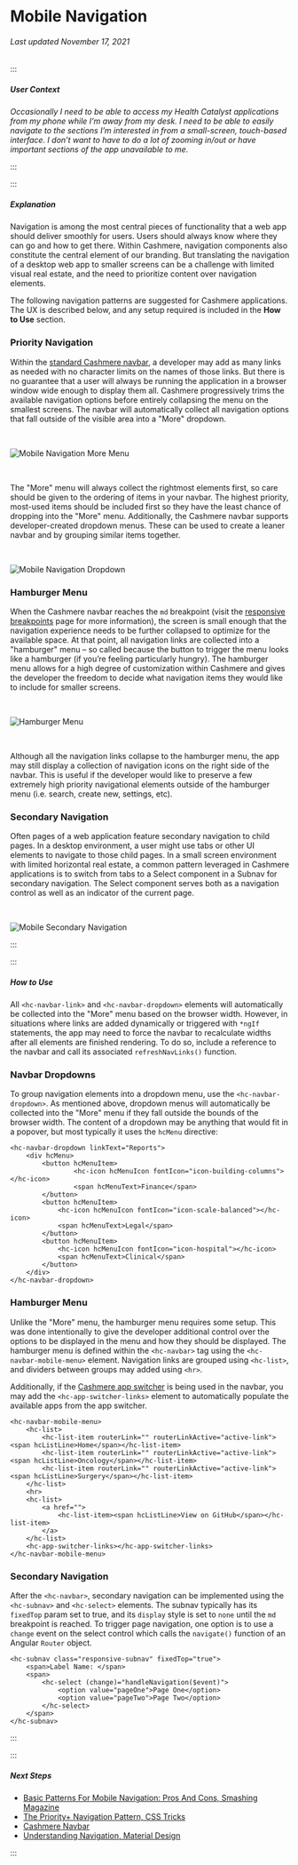 # Mobile Navigation

###### Last updated November 17, 2021

:::

##### User Context

*Occasionally I need to be able to access my Health Catalyst applications from my phone while I’m away from my desk.  I need to be able to easily navigate to the sections I’m interested in from a small-screen, touch-based interface.  I don’t want to have to do a lot of zooming in/out or have important sections of the app unavailable to me.*

:::

:::

##### Explanation

Navigation is among the most central pieces of functionality that a web app should deliver smoothly for users. Users should always know where they can go and how to get there. Within Cashmere, navigation components also constitute the central element of our branding. But translating the navigation of a desktop web app to smaller screens can be a challenge with limited visual real estate, and the need to prioritize content over navigation elements.

The following navigation patterns are suggested for Cashmere applications. The UX is described below, and any setup required is included in the **How to Use** section.

### Priority Navigation

Within the [standard Cashmere navbar](https://cashmere.healthcatalyst.net/web/components/navbar/), a developer may add as many links as needed with no character limits on the names of those links.  But there is no guarantee that a user will always be running the application in a browser window wide enough to display them all. Cashmere progressively trims the available navigation options before entirely collapsing the menu on the smallest screens. The navbar will automatically collect all navigation options that fall outside of the visible area into a "More" dropdown.

<br>

![Mobile Navigation More Menu](./assets/guides/mobile-navigation-more.jpg "Mobile Navigation More Menu")

<br>

The "More" menu will always collect the rightmost elements first, so care should be given to the ordering of items in your navbar.  The highest priority, most-used items should be included first so they have the least chance of dropping into the "More" menu. Additionally, the Cashmere navbar supports developer-created dropdown menus.  These can be used to create a leaner navbar and by grouping similar items together.

<br>

![Mobile Navigation Dropdown](./assets/guides/mobile-navigation-dropdown.jpg "Mobile Navigation Dropdown")

### Hamburger Menu

When the Cashmere navbar reaches the `md` breakpoint (visit the [responsive breakpoints](https://cashmere.healthcatalyst.net/web/mobile/responsive-breakpoints/) page for more information), the screen is small enough that the navigation experience needs to be further collapsed to optimize for the available space. At that point, all navigation links are collected into a "hamburger" menu – so called because the button to trigger the menu looks like a hamburger (if you’re feeling particularly hungry). The hamburger menu allows for a high degree of customization within Cashmere and gives the developer the freedom to decide what navigation items they would like to include for smaller screens.

<br>

![Hamburger Menu](./assets/guides/mobile-navigation-hamburger.jpg "Hamburger Menu")

<br>

Although all the navigation links collapse to the hamburger menu, the app may still display a collection of navigation icons on the right side of the navbar.  This is useful if the developer would like to preserve a few extremely high priority navigational elements outside of the hamburger menu (i.e. search, create new, settings, etc).

### Secondary Navigation

Often pages of a web application feature secondary navigation to child pages.  In a desktop environment, a user might use tabs or other UI elements to navigate to those child pages.  In a small screen environment with limited horizontal real estate, a common pattern leveraged in Cashmere applications is to switch from tabs to a Select component in a Subnav for secondary navigation. The Select component serves both as a navigation control as well as an indicator of the current page.

<br>

![Mobile Secondary Navigation](./assets/guides/mobile-navigation-secondary.jpg "Mobile Secondary Navigation")

:::

:::

##### How to Use

All `<hc-navbar-link>` and `<hc-navbar-dropdown>` elements will automatically be collected into the "More" menu based on the browser width. However, in situations where links are added dynamically or triggered with `*ngIf` statements, the app may need to force the navbar to recalculate widths after all elements are finished rendering. To do so, include a reference to the navbar and call its associated `refreshNavLinks()` function.

### Navbar Dropdowns

To group navigation elements into a dropdown menu, use the `<hc-navbar-dropdown>`. As mentioned above, dropdown menus will automatically be collected into the "More" menu if they fall outside the bounds of the browser width. The content of a dropdown may be anything that would fit in a popover, but most typically it uses the `hcMenu` directive:

```
<hc-navbar-dropdown linkText="Reports">
    <div hcMenu>
        <button hcMenuItem>
                <hc-icon hcMenuIcon fontIcon="icon-building-columns"></hc-icon>
                <span hcMenuText>Finance</span>
        </button>
        <button hcMenuItem>
            <hc-icon hcMenuIcon fontIcon="icon-scale-balanced"></hc-icon>
            <span hcMenuText>Legal</span>
        </button>
        <button hcMenuItem>
            <hc-icon hcMenuIcon fontIcon="icon-hospital"></hc-icon>
            <span hcMenuText>Clinical</span>
        </button>
    </div>
</hc-navbar-dropdown>
```

### Hamburger Menu

Unlike the "More" menu, the hamburger menu requires some setup. This was done intentionally to give the developer additional control over the options to be displayed in the menu and how they should be displayed. The hamburger menu is defined within the `<hc-navbar>` tag using the `<hc-navbar-mobile-menu>` element. Navigation links are grouped using `<hc-list>`, and dividers between groups may added using `<hr>`.

Additionally, if the [Cashmere app switcher](https://cashmere.healthcatalyst.net/web/components/navbar/usage?section=app-switcher&selected=navbar) is being used in the navbar, you may add the `<hc-app-switcher-links>` element to automatically populate the available apps from the app switcher.

```
<hc-navbar-mobile-menu>
    <hc-list>
        <hc-list-item routerLink="" routerLinkActive="active-link"><span hcListLine>Home</span></hc-list-item>
        <hc-list-item routerLink="" routerLinkActive="active-link"><span hcListLine>Oncology</span></hc-list-item>
        <hc-list-item routerLink="" routerLinkActive="active-link"><span hcListLine>Surgery</span></hc-list-item>
    </hc-list>
    <hr>
    <hc-list>
        <a href="">
            <hc-list-item><span hcListLine>View on GitHub</span></hc-list-item>
        </a>
    </hc-list>
    <hc-app-switcher-links></hc-app-switcher-links>
</hc-navbar-mobile-menu>
```

### Secondary Navigation

After the `<hc-navbar>`, secondary navigation can be implemented using the `<hc-subnav>` and `<hc-select>` elements. The subnav typically has its `fixedTop` param set to true, and its `display` style is set to `none` until the `md` breakpoint is reached. To trigger page navigation, one option is to use a `change` event on the select control which calls the `navigate()` function of an Angular `Router` object.

```
<hc-subnav class="responsive-subnav" fixedTop="true">
    <span>Label Name: </span>
    <span>
        <hc-select (change)="handleNavigation($event)">
            <option value="pageOne">Page One</option>
            <option value="pageTwo">Page Two</option>
        </hc-select>
    </span>
</hc-subnav>
```

:::

:::

##### Next Steps

- [Basic Patterns For Mobile Navigation: Pros And Cons, Smashing Magazine](https://www.smashingmagazine.com/2017/05/basic-patterns-mobile-navigation/)
- [The Priority+ Navigation Pattern, CSS Tricks](https://css-tricks.com/the-priority-navigation-pattern/)
- [Cashmere Navbar](https://cashmere.healthcatalyst.net/web/components/navbar/)
- [Understanding Navigation, Material Design](https://material.io/design/navigation/understanding-navigation.html)

:::
